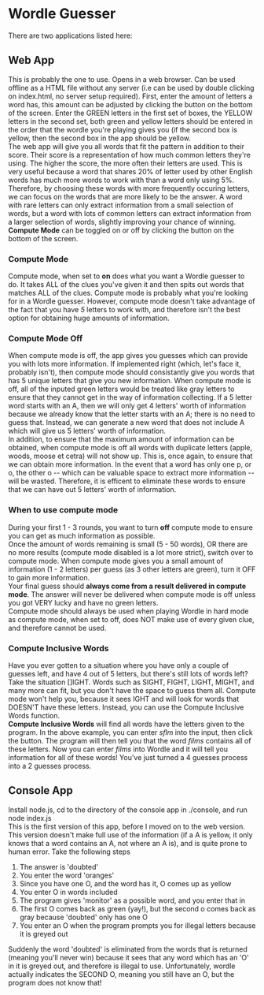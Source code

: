 # Wordle Guesser
There are two applications listed here:
## Web App
This is probably the one to use. Opens in a web browser. Can be used offline as a HTML file without any server (i.e can be used by double clicking on index.html, no server setup required). First, enter the amount of letters a word has, this amount can be adjusted by clicking the button on the bottom of the screen. Enter the GREEN letters in the first set of boxes, the YELLOW letters in the second set, both green and yellow letters should be entered in the order that the wordle you're playing gives you (if the second box is yellow, then the second box in the app should be yellow.
<br>
The web app will give you all words that fit the pattern in addition to their score. Their score is a representation of how much common letters they're using. The higher the score, the more often their letters are used. This is very useful because a word that shares 20% of letter used by other English words has much more words to work with than a word only using 5%. Therefore, by choosing these words with more frequently occuring letters, we can focus on the words that are more likely to be the answer. A word with rare letters can only extract information from a small selection of words, but a word with lots of common letters can extract information from a larger selection of words, slightly improving your chance of winning.
<br>
**Compute Mode** can be toggled on or off by clicking the button on the bottom of the screen.
### Compute Mode
Compute mode, when set to **on** does what you want a Wordle guesser to do. It takes ALL of the clues you've given it and then spits out words that matches ALL of the clues. Compute mode is probably what you're looking for in a Wordle guesser. However, compute mode doesn't take advantage of the fact that you have *5* letters to work with, and therefore isn't the best option for obtaining huge amounts of information.
### Compute Mode Off
When compute mode is off, the app gives you guesses which can provide you with lots more information. If implemented right (which, let's face it, probably isn't), then compute mode should consistantly give you words that has 5 unique letters that give you new information. When compute mode is off, all of the inputed green letters would be treated like gray letters to ensure that they cannot get in the way of information collecting. If a 5 letter word starts with an A, then we will only get 4 letters' worth of information because we already know that the letter starts with an A; there is no need to guess that. Instead, we can generate a new word that does not include A which will give us 5 letters' worth of information.
<br>
In addition, to ensure that the maximum amount of information can be obtained, when compute mode is off all words with duplicate letters (apple, woods, moose et cetra) will not show up. This is, once again, to ensure that we can obtain more information. In the event that a word has only one p, or o, the other o  -- which can be valuable space to extract more information -- will be wasted. Therefore, it is efficent to eliminate these words to ensure that we can have out 5 letters' worth of information.
### When to use compute mode
During your first 1 - 3 rounds, you want to turn **off** compute mode to ensure you can get as much information as possible.
<br>
Once the amount of words remaining is small (5 - 50 words), OR there are no more results (compute mode disabled is a lot more strict), switch over to compute mode.
When compute mode gives you a small amount of information (1 - 2 letters) per guess (as 3 other letters are green), turn it OFF to gain more information.
<br>
Your final guess should **always come from a result delivered in compute mode**. The answer will never be delivered when compute mode is off unless you got VERY lucky and have no green letters.
<br>
Compute mode should always be used when playing Wordle in hard mode as compute mode, when set to off, does NOT make use of every given clue, and therefore cannot be used.
### Compute Inclusive Words
Have you ever gotten to a situation where you have only a couple of guesses left, and have 4 out of 5 letters, but there's still lots of words left?
<br>
Take the situation []IGHT. Words such as SIGHT, FIGHT, LIGHT, MIGHT, and many more can fit, but you don't have the space to guess them all. Compute mode won't help you, because it sees IGHT and will look for words that DOESN'T have these letters. Instead, you can use the Compute Inclusive Words function.
<br>
**Compute Inclusive Words** will find all words have the letters given to the program. In the above example, you can enter *sflm* into the input, then click the button. The program will then tell you that the word *films* contains all of these letters. Now you can enter *films* into Wordle and it will tell you information for all of these words! You've just turned a 4 guesses process into a 2 guesses process.
## Console App
Install node.js, cd to the directory of the console app in ./console, and run node index.js
<br>
This is the first version of this app, before I moved on to the web version. This version doesn't make full use of the information (if a A is yellow, it only knows that a word contains an A, not where an A is), and is quite prone to human error. Take the following steps
<ol>
  <li>The answer is 'doubted'</li>
  <li>You enter the word 'oranges'</li>
  <li>Since you have one O, and the word has it, O comes up as yellow</li>
  <li>You enter O in words included</li>
  <li>The program gives 'monitor' as a possible word, and you enter that in</li>
  <li>The first O comes back as green (yay!), but the second o comes back as gray because 'doubted' only has one O</li>
  <li>You enter an O when the program prompts you for illegal letters because it is greyed out</li>
</ol>
Suddenly the word 'doubted' is eliminated from the words that is returned (meaning you'll never win) because it sees that any word which has an 'O' in it is greyed out, and therefore is illegal to use. Unfortunately, wordle actually indicates the SECOND O, meaning you still have an O, but the program does not know that!
